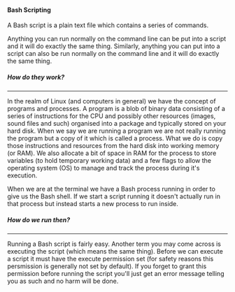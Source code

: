 #### Bash Scripting

A Bash script is a plain text file which contains a series of commands.

Anything you can run normally on the command line can be put into a script and it will do exactly the same thing. Similarly, anything you can put into a script can also be run normally on the command line and it will do exactly the same thing.

##### How do they work?

---
In the realm of Linux (and computers in general) we have the concept of programs and processes. A program is a blob of binary data consisting of a series of instructions for the CPU and possibly other resources (images, sound files and such) organised into a package and typically stored on your hard disk. When we say we are running a program we are not really running the program but a copy of it which is called a process. What we do is copy those instructions and resources from the hard disk into working memory (or RAM). We also allocate a bit of space in RAM for the process to store variables (to hold temporary working data) and a few flags to allow the operating system (OS) to manage and track the process during it's execution.

When we are at the terminal we have a Bash process running in order to give us the Bash shell. If we start a script running it doesn't actually run in that process but instead starts a new process to run inside.

##### How do we run then?

---
Running a Bash script is fairly easy. Another term you may come across is executing the script (which means the same thing). Before we can execute a script it must have the execute permission set (for safety reasons this persmission is generally not set by default). If you forget to grant this permission before running the script you'll just get an error message telling you as such and no harm will be done.

~~~bash
~~~

